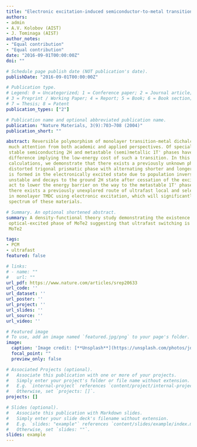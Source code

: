 ```yaml
---
title: "Electronic excitation-induced semiconductor-to-metal transition in monolayer MoTe₂"
authors:
- admin
- A.V. Kolobov (AIST)
- J. Tominaga (AIST)
author_notes:
- "Equal contribution"
- "Equal contribution"
date: "2016-09-01T00:00:00Z"
doi: ""

# Schedule page publish date (NOT publication's date).
publishDate: "2016-09-01T00:00:00Z"

# Publication type.
# Legend: 0 = Uncategorized; 1 = Conference paper; 2 = Journal article;
# 3 = Preprint / Working Paper; 4 = Report; 5 = Book; 6 = Book section;
# 7 = Thesis; 8 = Patent
publication_types: ["2"]

# Publication name and optional abbreviated publication name.
publication: "Nature Materials, 3(9):703–708 (2004)"
publication_short: ""

abstract: Reversible polymorphism of monolayer transition-metal dichalcogenides (TMDC) has currently attracted
 much attention from both academic and applied perspectives. Of special interest is MoTe2, where the
 stable semiconducting 2H and metastable (semi)metallic 1T' phases have a rather small energy
 difference implying the low-energy cost of such a transition. In this work, using first-principles
 calculations, we demonstrate that there exists a previously unknown phase of MoTe2, namely a
 distorted trigonal prismatic phase with alternating shorter and longer bonds and bond angles, that
 is formed in the electronically excited state due to population inversion. This phase, which is
 unstable and decays to the ground 2H state after cessation of the excitation, is metallic and can
 act to lower the energy barrier on the way to the metastable 1T' phase. Our findings indicate that
 there exists a previously unexplored route of ultrafast local and selective band-structure control
 in monolayer TMDC using electronic excitation, which will significantly broaden the application
 spectrum of these materials.

# Summary. An optional shortened abstract.
summary: A density-functional theory study demonstrating the existence of a metastable 
 optical-excited phase of MoTe2 suggesting that ultrafast switching is possible in monolayer
 MoTe2

tags:
- PCM
- ultrafast
featured: false

# links:
# - name: ""
#   url: ""
url_pdf: https://www.nature.com/articles/srep20633
url_code: ''
url_dataset: ''
url_poster: ''
url_project: ''
url_slides: ''
url_source: ''
url_video: ''

# Featured image
# To use, add an image named `featured.jpg/png` to your page's folder. 
image:
  caption: 'Image credit: [**Unsplash**](https://unsplash.com/photos/jdD8gXaTZsc)'
  focal_point: ""
  preview_only: false

# Associated Projects (optional).
#   Associate this publication with one or more of your projects.
#   Simply enter your project's folder or file name without extension.
#   E.g. `internal-project` references `content/project/internal-project/index.md`.
#   Otherwise, set `projects: []`.
projects: []

# Slides (optional).
#   Associate this publication with Markdown slides.
#   Simply enter your slide deck's filename without extension.
#   E.g. `slides: "example"` references `content/slides/example/index.md`.
#   Otherwise, set `slides: ""`.
slides: example
---
```




